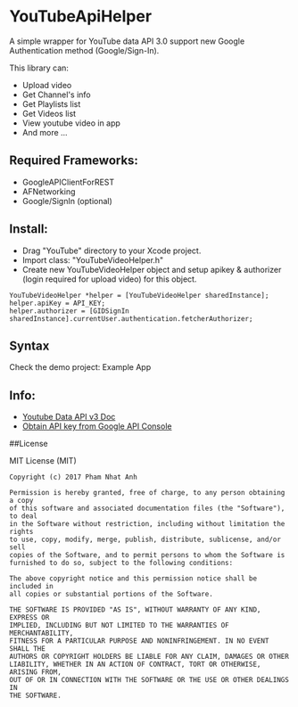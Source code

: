 # YouTubeApiHelper
A simple wrapper for YouTube data API 3.0 support new Google Authentication method (Google/Sign-In).

This library can:
- Upload video
- Get Channel's info
- Get Playlists list
- Get Videos list
- View youtube video in app
- And more ... 

## Required Frameworks:
- GoogleAPIClientForREST
- AFNetworking
- Google/SignIn (optional)

## Install:
- Drag "YouTube" directory to your Xcode project.
- Import class: "YouTubeVideoHelper.h"
- Create new YouTubeVideoHelper object and setup apikey & authorizer (login required for upload video) for this object.

```
YouTubeVideoHelper *helper = [YouTubeVideoHelper sharedInstance];
helper.apiKey = API_KEY;
helper.authorizer = [GIDSignIn sharedInstance].currentUser.authentication.fetcherAuthorizer;

```

## Syntax
Check the demo project: Example App

## Info:
- [Youtube Data API v3 Doc](https://developers.google.com/youtube/v3/)
- [Obtain API key from Google API Console](https://console.developers.google.com)

##License

MIT License (MIT)

```
Copyright (c) 2017 Pham Nhat Anh

Permission is hereby granted, free of charge, to any person obtaining a copy
of this software and associated documentation files (the "Software"), to deal
in the Software without restriction, including without limitation the rights
to use, copy, modify, merge, publish, distribute, sublicense, and/or sell
copies of the Software, and to permit persons to whom the Software is
furnished to do so, subject to the following conditions:

The above copyright notice and this permission notice shall be included in
all copies or substantial portions of the Software.

THE SOFTWARE IS PROVIDED "AS IS", WITHOUT WARRANTY OF ANY KIND, EXPRESS OR
IMPLIED, INCLUDING BUT NOT LIMITED TO THE WARRANTIES OF MERCHANTABILITY,
FITNESS FOR A PARTICULAR PURPOSE AND NONINFRINGEMENT. IN NO EVENT SHALL THE
AUTHORS OR COPYRIGHT HOLDERS BE LIABLE FOR ANY CLAIM, DAMAGES OR OTHER
LIABILITY, WHETHER IN AN ACTION OF CONTRACT, TORT OR OTHERWISE, ARISING FROM,
OUT OF OR IN CONNECTION WITH THE SOFTWARE OR THE USE OR OTHER DEALINGS IN
THE SOFTWARE.

```
